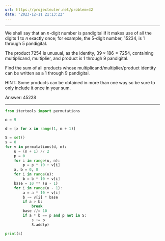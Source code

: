```yaml
---
url: https://projecteuler.net/problem=32
date: "2023-12-11 21:13:22"
---
```

---
We shall say that an $n$-digit number is pandigital if it makes use of all the digits $1$ to $n$ exactly once; for example, the $5$-digit number, $15234$, is $1$ through $5$ pandigital.

The product $7254$ is unusual, as the identity, $39 \times 186 = 7254$, containing multiplicand, multiplier, and product is $1$ through $9$ pandigital.

Find the sum of all products whose multiplicand/multiplier/product identity can be written as a $1$ through $9$ pandigital.

HINT: Some products can be obtained in more than one way so be sure to only include it once in your sum.

Answer: 45228

---
```python
from itertools import permutations

n = 9

d = [x for x in range(1, n + 1)]

S = set()
s = 0
for v in permutations(d, n):
    u = (n + 1) // 2
    p = 0
    for i in range(u, n):
        p = p * 10 + v[i]
    a, b = 0, 0
    for i in range(u):
        b = b * 10 + v[i]
    base = 10 ** (u - 1)
    for i in range(u - 1):
        a = a * 10 + v[i]
        b -= v[i] * base
        if a > b:
            break
        base //= 10
        if a * b == p and p not in S:
            s += p
            S.add(p)

print(s)
```
